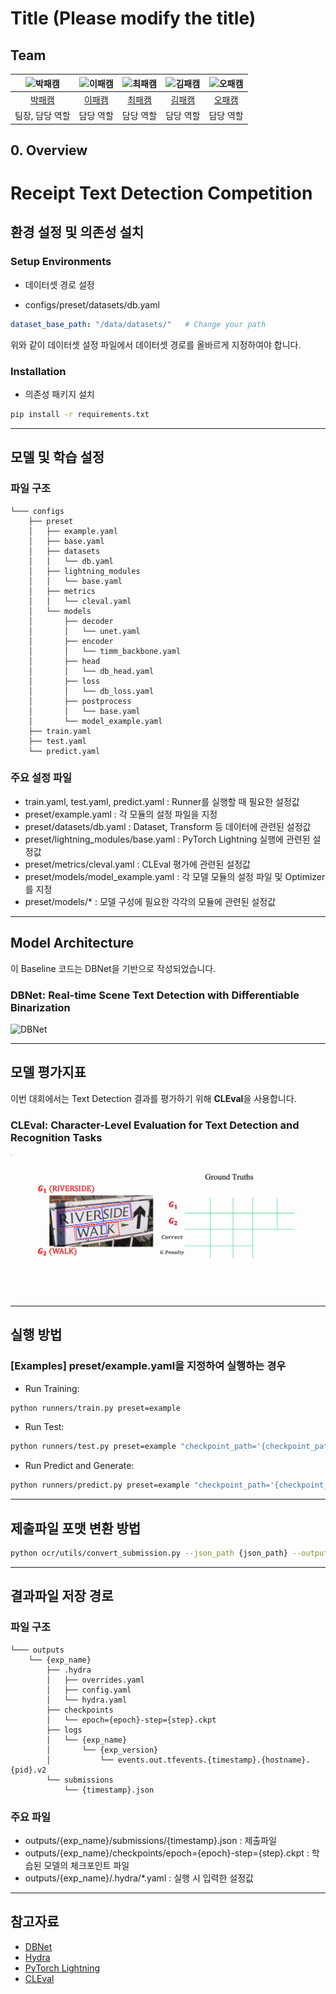 # Title (Please modify the title)
## Team

| ![박패캠](https://avatars.githubusercontent.com/u/156163982?v=4) | ![이패캠](https://avatars.githubusercontent.com/u/156163982?v=4) | ![최패캠](https://avatars.githubusercontent.com/u/156163982?v=4) | ![김패캠](https://avatars.githubusercontent.com/u/156163982?v=4) | ![오패캠](https://avatars.githubusercontent.com/u/156163982?v=4) |
| :--------------------------------------------------------------: | :--------------------------------------------------------------: | :--------------------------------------------------------------: | :--------------------------------------------------------------: | :--------------------------------------------------------------: |
|            [박패캠](https://github.com/UpstageAILab)             |            [이패캠](https://github.com/UpstageAILab)             |            [최패캠](https://github.com/UpstageAILab)             |            [김패캠](https://github.com/UpstageAILab)             |            [오패캠](https://github.com/UpstageAILab)             |
|                            팀장, 담당 역할                             |                            담당 역할                             |                            담당 역할                             |                            담당 역할                             |                            담당 역할                             |

## 0. Overview
# Receipt Text Detection Competition

## 환경 설정 및 의존성 설치
### Setup Environments
- 데이터셋 경로 설정
* configs/preset/datasets/db.yaml
```yaml
dataset_base_path: "/data/datasets/"   # Change your path
```
위와 같이 데이터셋 설정 파일에서 데이터셋 경로를 올바르게 지정하여야 합니다.

### Installation
- 의존성 패키지 설치
```bash
pip install -r requirements.txt
```

---
## 모델 및 학습 설정
### 파일 구조
```plaintext
└─── configs
    ├── preset
    │   ├── example.yaml
    │   ├── base.yaml
    │   ├── datasets
    │   │   └── db.yaml
    │   ├── lightning_modules
    │   │   └── base.yaml
    │   ├── metrics
    │   │   └── cleval.yaml
    │   └── models
    │       ├── decoder
    │       │   └── unet.yaml
    │       ├── encoder
    │       │   └── timm_backbone.yaml
    │       ├── head
    │       │   └── db_head.yaml
    │       ├── loss
    │       │   └── db_loss.yaml
    │       ├── postprocess
    │       │   └── base.yaml
    │       └── model_example.yaml
    ├── train.yaml
    ├── test.yaml
    └── predict.yaml
```
### 주요 설정 파일
- train.yaml, test.yaml, predict.yaml : Runner를 실행할 때 필요한 설정값
- preset/example.yaml : 각 모듈의 설정 파일을 지정
- preset/datasets/db.yaml : Dataset, Transform 등 데이터에 관련된 설정값
- preset/lightning_modules/base.yaml : PyTorch Lightning 실행에 관련된 설정값
- preset/metrics/cleval.yaml : CLEval 평가에 관련된 설정값
- preset/models/model_example.yaml : 각 모델 모듈의 설정 파일 및 Optimizer를 지정
- preset/models/* : 모델 구성에 필요한 각각의 모듈에 관련된 설정값

---
## Model Architecture
이 Baseline 코드는 DBNet을 기반으로 작성되었습니다.

### DBNet: Real-time Scene Text Detection with Differentiable Binarization
![DBNet](https://www.researchgate.net/publication/369783176/figure/fig1/AS:11431281137414188@1680649387586/Structure-of-DBNet-DBNet-is-a-novel-network-architecture-for-real-time-scene-text.png)

---
## 모델 평가지표
이번 대회에서는 Text Detection 결과를 평가하기 위해 **CLEval**을 사용합니다.

### CLEval: Character-Level Evaluation for Text Detection and Recognition Tasks
![CLEval](https://github.com/clovaai/CLEval/raw/master/resources/screenshots/explanation.gif)

---
## 실행 방법
### [Examples] preset/example.yaml을 지정하여 실행하는 경우
- Run Training:
```bash
python runners/train.py preset=example
```

- Run Test:
```bash
python runners/test.py preset=example "checkpoint_path='{checkpoint_path}'"
```

- Run Predict and Generate:
```bash
python runners/predict.py preset=example "checkpoint_path='{checkpoint_path}'"
```

---
## 제출파일 포맷 변환 방법
```bash
python ocr/utils/convert_submission.py --json_path {json_path} --output_path {output_path}
```

---
## 결과파일 저장 경로
### 파일 구조
```plaintext
└─── outputs
    └── {exp_name}
        ├── .hydra
        │   ├── overrides.yaml
        │   ├── config.yaml
        │   └── hydra.yaml
        ├── checkpoints
        │   └── epoch={epoch}-step={step}.ckpt
        ├── logs
        │   └── {exp_name}
        │       └── {exp_version}
        │           └── events.out.tfevents.{timestamp}.{hostname}.{pid}.v2
        └── submissions
            └── {timestamp}.json
```
### 주요 파일
- outputs/{exp_name}/submissions/{timestamp}.json : 제출파일
- outputs/{exp_name}/checkpoints/epoch={epoch}-step={step}.ckpt : 학습된 모델의 체크포인트 파일
- outputs/{exp_name}/.hydra/*.yaml : 실행 시 입력한 설정값

---
## 참고자료
- [DBNet](https://github.com/MhLiao/DB)
- [Hydra](https://hydra.cc/docs/intro/)
- [PyTorch Lightning](https://pytorch-lightning.readthedocs.io/en/latest/)
- [CLEval](https://github.com/clovaai/CLEval)
